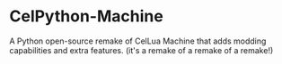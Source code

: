 # CelPython-Machine
A Python open-source remake of CelLua Machine that adds modding capabilities and extra features. (it's a remake of a remake of a remake!)

